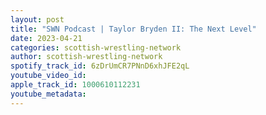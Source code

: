```yaml
---
layout: post
title: "SWN Podcast | Taylor Bryden II: The Next Level"
date: 2023-04-21
categories: scottish-wrestling-network
author: scottish-wrestling-network
spotify_track_id: 6zDrUmCR7PNnD6xhJFE2qL
youtube_video_id: 
apple_track_id: 1000610112231
youtube_metadata: 
---
```

